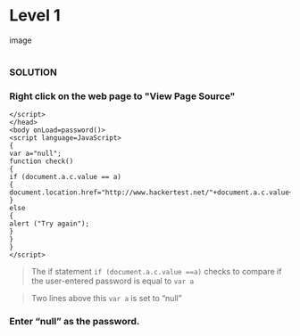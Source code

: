 # Level 1

image

#
### SOLUTION
 
### Right click on the web page to "View Page Source"

	</script>
	</head>
	<body onLoad=password()>
	<script language=JavaScript>
	{
	var a="null";
	function check()
	{
	if (document.a.c.value == a)
	{
	document.location.href="http://www.hackertest.net/"+document.a.c.value+".htm";
	}
	else
	{
	alert ("Try again");
	}
	}
	}
	</script>

> The if statement `if (document.a.c.value ==a)` checks to compare if the user-entered password is equal to `var a`

> Two lines above this `var a` is set to “null”

### Enter “null” as the password.
